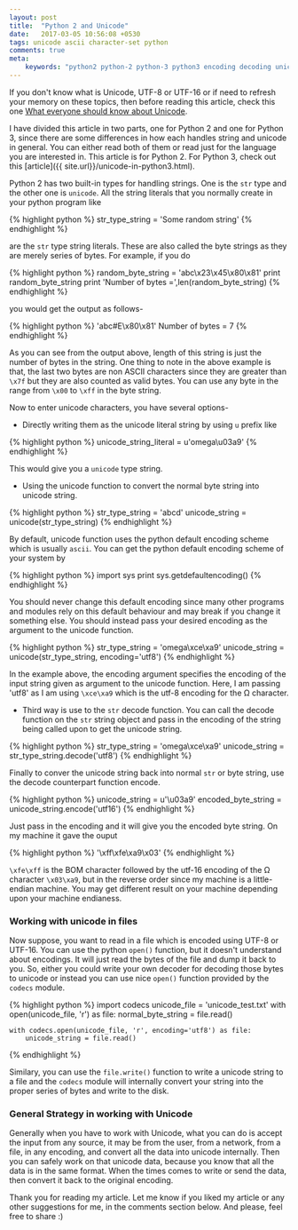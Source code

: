 ```yaml
---
layout: post
title:  "Python 2 and Unicode"
date:   2017-03-05 10:56:08 +0530
tags: unicode ascii character-set python
comments: true
meta:
    keywords: "python2 python-2 python-3 python3 encoding decoding unicode utf-8 character-set character-encoding utf-16 ascii bom byte-order-mark u+fffe u+feff endianness big-endian little-endian what-is-utf8 what-is-utf-16 what-is-unicode"
---
```


If you don't know what is Unicode, UTF-8 or UTF-16 or if need to refresh your memory on these topics, then before reading this article, check this one [What everyone should know about Unicode][Unicode].


I have divided this article in two parts, one for Python 2 and one for Python 3, since there are some differences in how each handles string and unicode in general. You can either read both of them or read just for the language you are interested in. This article is for Python 2. For Python 3, check out this [article]({{ site.url}}/unicode-in-python3.html).

Python 2 has two built-in types for handling strings. One is the `str` type and the other one is `unicode`. All the string literals that you normally create in your python program like

{% highlight python %}
    str_type_string = 'Some random string'
{% endhighlight %}

are the `str` type string literals. These are also called the byte strings as they are merely series of bytes. For example, if you do

{% highlight python %}
    random_byte_string = 'abc\x23\x45\x80\x81'
    print random_byte_string
    print 'Number of bytes =',len(random_byte_string)
 {% endhighlight %}

 you would get the output as follows-

{% highlight python %}
'abc#E\x80\x81'
Number of bytes = 7
{% endhighlight %}

As you can see from the output above, length of this string is just the number of bytes in the string. One thing to note in the above example is that, the last two bytes are non ASCII characters since they are greater than `\x7f` but they are also counted as valid bytes. You can use any byte in the range from `\x00` to `\xff` in the byte string.

Now to enter unicode characters, you have several options-
- Directly writing them as the unicode literal string by using `u` prefix like

{% highlight python %}
    unicode_string_literal = u'omega\u03a9'
{% endhighlight %}

This would give you a `unicode` type string.

- Using the unicode function to convert the normal byte string into unicode string.

{% highlight python %}
    str_type_string = 'abcd'
    unicode_string = unicode(str_type_string)
{% endhighlight %}

By default, unicode function uses the python default encoding scheme which is usually `ascii`. You can get the python default encoding scheme of your system by 

{% highlight python %}
    import sys
    print sys.getdefaultencoding()
{% endhighlight %}

You should never change this default encoding since many other programs and modules rely on this default behaviour and may break if you change it something else. You should instead pass your desired encoding as the argument to the unicode function.

{% highlight python %}
    str_type_string = 'omega\xce\xa9'
    unicode_string = unicode(str_type_string, encoding='utf8')
{% endhighlight %}

In the example above, the encoding argument specifies the encoding of the input string given as argument to the unicode function. Here, I am passing 'utf8' as I am using `\xce\xa9` which is the utf-8 encoding for the Ω character.

- Third way is use to the `str` decode function. You can call the decode function on the `str` string object and pass in the encoding of the string being called upon to get the unicode string.

{% highlight python %}
    str_type_string = 'omega\xce\xa9'
    unicode_string = str_type_string.decode('utf8')
{% endhighlight %}


Finally to conver the unicode string back into normal `str` or byte string, use the decode counterpart function encode.

{% highlight python %}
    unicode_string = u'\u03a9'
    encoded_byte_string = unicode_string.encode('utf16')
{% endhighlight %}

Just pass in the encoding and it will give you the encoded byte string. On my machine it gave the ouput 

{% highlight python %}
 '\xff\xfe\xa9\x03'
{% endhighlight %}

`\xfe\xff` is the BOM character followed by the utf-16 encoding of the Ω character `\x03\xa9`, but in the reverse order since my machine is a little-endian machine. You may get different result on your machine depending upon your machine endianess.


### Working with unicode in files

Now suppose, you want to read in a file which is encoded using UTF-8 or UTF-16. You can use the python `open()` function, but it doesn't understand about encodings. It will just read the bytes of the file and dump it back to you. So, either you could write your own decoder for decoding those bytes to unicode or instead you can use nice `open()` function provided by the `codecs` module.

{% highlight python %}
    import codecs
    unicode_file = 'unicode_test.txt'
    with open(unicode_file, 'r') as file:
        normal_byte_string = file.read()

    with codecs.open(unicode_file, 'r', encoding='utf8') as file:
        unicode_string = file.read()
{% endhighlight %}

Similary, you can use the `file.write()` function to write a unicode string to a file and the `codecs` module will internally convert your string into the proper series of bytes and write to the disk.

### General Strategy in working with Unicode

Generally when you have to work with Unicode, what you can do is accept the input from any source, it may be from the user, from a network, from a file, in any encoding, and convert all the data into unicode internally. Then you can safely work on that unicode data, because you know that all the data is in the same format. When the times comes to write or send the data, then convert it back to the original encoding.

Thank you for reading my article. Let me know if you liked my article or any other suggestions for me, in the comments section below. And please, feel free to share :)



[Unicode]: https://kishuagarwal.github.io/unicode.html
